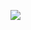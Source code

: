 ![](https://lh5.googleusercontent.com/_oLwPF5ZvaZZ4pGD-HvSUSw6nTwwHjUwcLpNigUvb24-PKNwjMUwXcWYWf2wp4HopzHkh9JVmZd_AFYP4HjSYelidbw4FRo1fHrWV3KxbFM13xlRLALb-y-EbLhEmln11lhwEZPV)
